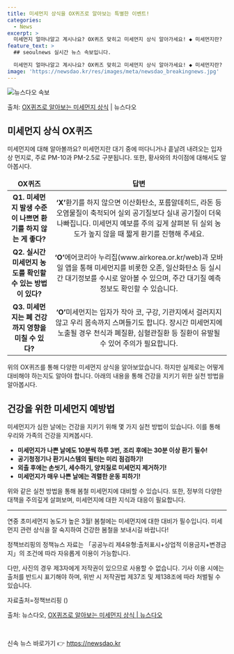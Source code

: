 ```yaml
---
title: 미세먼지 상식을 OX퀴즈로 알아보는 특별한 이벤트!
categories:
  - News
excerpt: >
  미세먼지 얼마나알고 계시나요? OX퀴즈 맞히고 미세먼지 상식 알아가세요! ◆ 미세먼지란?  대기 중에 떠다니…
feature_text: >
  ## seoulnews 실시간 뉴스 속보입니다.

  미세먼지 얼마나알고 계시나요? OX퀴즈 맞히고 미세먼지 상식 알아가세요! ◆ 미세먼지란?  대기 중에 떠다니…
image: 'https://newsdao.kr/res/images/meta/newsdao_breakingnews.jpg'
---
```


![뉴스다오 속보](https://newsdao.kr/res/images/meta/newsdao_breakingnews.jpg)

<p>출처: <a href="https://newsdao.kr/3298" rel="dofollow">OX퀴즈로 알아보는 미세먼지 상식</a> | 뉴스다오</p>

<h2 data-ke-size="size26">미세먼지 상식 OX퀴즈</h2>
<p data-ke-size="size16">미세먼지에 대해 알아볼까요? 미세먼지란 대기 중에 떠다니거나 흩날려 내려오는 입자상 먼지로, 주로 PM-10과 PM-2.5로 구분됩니다. 또한, 황사와의 차이점에 대해서도 알아봅시다.</p>

<table>
<thead>
	<tr>
		<td style="text-align: center; height: 17px;"><b>OX퀴즈</b></td>
		<td style="text-align: center; height: 17px;"><b>답변</b></td>
	</tr>
</thead>
<tbody>
	<tr>
		<td style="text-align: center; height: 17px;"><b>Q1. 미세먼지 발생 수준이 나쁘면 환기를 하지 않는 게 좋다?</b></td>
		<td style="text-align: center; height: 17px;"><b>‘X’</b>환기를 하지 않으면 이산화탄소, 포름알데히드, 라돈 등 오염물질이 축적되어 실외 공기질보다 실내 공기질이 더욱 나빠집니다. 미세먼지 예보를 주의 깊게 살펴본 뒤 실외 농도가 높지 않을 때 짧게 환기를 진행해 주세요.</td>
	</tr>
	<tr>
		<td style="text-align: center; height: 17px;"><b>Q2. 실시간 미세먼지 농도를 확인할 수 있는 방법이 있다?</b></td>
		<td style="text-align: center; height: 17px;"><b>‘O’</b>에어코리아 누리집(www.airkorea.or.kr/web)과 모바일 앱을 통해 미세먼지를 비롯한 오존, 일산화탄소 등 실시간 대기정보를 수시로 알아볼 수 있으며, 주간 대기질 예측 정보도 확인할 수 있습니다.</td>
	</tr>
	<tr>
		<td style="text-align: center; height: 17px;"><b>Q3. 미세먼지는 폐 건강까지 영향을 미칠 수 있다?</b></td>
		<td style="text-align: center; height: 17px;"><b>‘O’</b>미세먼지는 입자가 작아 코, 구강, 기관지에서 걸러지지 않고 우리 몸속까지 스며들기도 합니다. 장시간 미세먼지에 노출될 경우 천식과 폐질환, 심혈관질환 등 질환이 유발될 수 있어 주의가 필요합니다.</td>
	</tr>
</tbody>
</table>

<p data-ke-size="size16">위의 OX퀴즈를 통해 다양한 미세먼지 상식을 알아보았습니다. 하지만 실제로는 어떻게 대비해야 하는지도 알아야 합니다. 아래의 내용을 통해 건강을 지키기 위한 실천 방법을 알아봅시다.</p>

<h2 data-ke-size="size26">건강을 위한 미세먼지 예방법</h2>
<p data-ke-size="size16">미세먼지가 심한 날에는 건강을 지키기 위해 몇 가지 실천 방법이 있습니다. 이를 통해 우리와 가족의 건강을 지켜봅시다.</p>

<ul>
	<li><b>미세먼지가 나쁜 날에도 10분씩 하루 3번, 조리 후에는 30분 이상 환기 필수!</b></li>
	<li><b>공기청정기나 환기시스템의 필터는 미리 점검하기!</b></li>
	<li><b>외출 후에는 손씻기, 세수하기, 양치질로 미세먼지 제거하기!</b></li>
	<li><b>미세먼지가 매우 나쁜 날에는 격렬한 운동 피하기!</b></li>
</ul>

<p data-ke-size="size16">위와 같은 실천 방법을 통해 봄철 미세먼지에 대비할 수 있습니다. 또한, 정부의 다양한 대책을 주의깊게 살펴보며, 미세먼지에 대한 지식과 대응이 필요합니다.</p>

<hr>

<p data-ke-size="size16">연중 초미세먼지 농도가 높은 3월! 봄철에는 미세먼지에 대한 대비가 필수입니다. 미세먼지 관련 상식을 잘 숙지하여 건강한 봄철을 보내시길 바랍니다!</p>

<p data-ke-size="size16">정책브리핑의 정책뉴스 자료는 「공공누리 제4유형:출처표시+상업적 이용금지+변경금지」의 조건에 따라 자유롭게 이용이 가능합니다.</p>
<p data-ke-size="size16">다만, 사진의 경우 제3자에게 저작권이 있으므로 사용할 수 없습니다. 기사 이용 시에는 출처를 반드시 표기해야 하며, 위반 시 저작권법 제37조 및 제138조에 따라 처벌될 수 있습니다.</p>
<p data-ke-size="size16">자료출처=정책브리핑 ()</p>

<p data-ke-size="size16">출처: 뉴스다오, <a href="https://newsdao.kr/3298">OX퀴즈로 알아보는 미세먼지 상식 | 뉴스다오</a></p>
<p data-ke-size="size16">&nbsp;</p> 

신속 뉴스 바로가기 👉 <a href="https://newsdao.kr" rel="dofollow">https://newsdao.kr</a>


